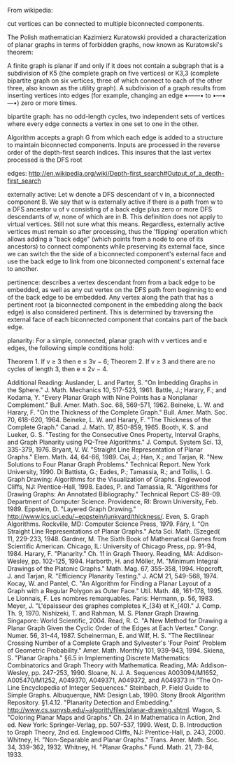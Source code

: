 From wikipedia:

cut vertices can be connected to multiple biconnected components.

The Polish mathematician Kazimierz Kuratowski provided a characterization of planar graphs in terms of forbidden graphs, now known as Kuratowski's theorem:

A finite graph is planar if and only if it does not contain a subgraph that is a subdivision of K5 (the complete graph on five vertices) or K3,3 (complete bipartite graph on six vertices, three of which connect to each of the other three, also known as the utility graph).
A subdivision of a graph results from inserting vertices into edges (for example, changing an edge •——• to •—•—•) zero or more times.

bipartite graph: has no odd-length cycles, two independent sets of vertices where every edge connects a vertex in one set to one in the other.

Algorithm accepts a graph G from which each edge is added to a structure to maintain biconnected components. Inputs are processed
in the reverse order of the depth-first search indices. This insures that the last vertex processed is the DFS root

edges: http://en.wikipedia.org/wiki/Depth-first_search#Output_of_a_depth-first_search

externally active: Let w denote a DFS descendant of v in, a biconnected component B. We say that w is externally active if there is a path from w to a DFS ancestor u of v consisting of a back edge plus zero or more DFS descendants of w, none of which are in B. This definition does not apply to virtual vertices. Still not sure what this means. Regardless, externally active vertices must remain so after processing, thus the 'flipping' operation which allows adding a "back edge" (which points from a node to one of its ancestors) to connect components while preserving its external face, since we can switch the the side of a biconnected component's external face and use the back edge to link from one biconnected component's external face to another.

pertinence: describes a vertex descendant from from a back edge to be embedded, as well as any cut vertex on the DFS path from beginning to end of the back edge to be embedded. Any vertex along the path that has a pertinent root (a biconnected component in the embedding along the back edge) is also considered pertinent. This is determined by traversing the external face of each biconnected component that contains part of the back edge.

planarity:
For a simple, connected, planar graph with v vertices and e edges, the following simple conditions hold:

Theorem 1. If v ≥ 3 then e ≤ 3v − 6;
Theorem 2. If v ≥ 3 and there are no cycles of length 3, then e ≤ 2v − 4.

Additional Reading:
Auslander, L. and Parter, S. "On Imbedding Graphs in the Sphere." J. Math. Mechanics 10, 517-523, 1961.
Battle, J.; Harary, F.; and Kodama, Y. "Every Planar Graph with Nine Points has a Nonplanar Complement." Bull. Amer. Math. Soc. 68, 569-571, 1962.
Beineke, L. W. and Harary, F. "On the Thickness of the Complete Graph." Bull. Amer. Math. Soc. 70, 618-620, 1964.
Beineke, L. W. and Harary, F. "The Thickness of the Complete Graph." Canad. J. Math. 17, 850-859, 1965.
Booth, K. S. and Lueker, G. S. "Testing for the Consecutive Ones Property, Interval Graphs, and Graph Planarity using PQ-Tree Algorithms." J. Comput. System Sci. 13, 335-379, 1976.
Bryant, V. W. "Straight Line Representation of Planar Graphs." Elem. Math. 44, 64-66, 1989.
Cai, J.; Han, X.; and Tarjan, R. "New Solutions to Four Planar Graph Problems." Technical Report. New York University, 1990.
Di Battista, G.; Eades, P.; Tamassia, R.; and Tollis, I. G. Graph Drawing: Algorithms for the Visualization of Graphs. Englewood Cliffs, NJ: Prentice-Hall, 1998.
Eades, P. and Tamassia, R. "Algorithms for Drawing Graphs: An Annotated Bibliography." Technical Report CS-89-09. Department of Computer Science. Providence, RI: Brown University, Feb. 1989.
Eppstein, D. "Layered Graph Drawing." http://www.ics.uci.edu/~eppstein/junkyard/thickness/.
Even, S. Graph Algorithms. Rockville, MD: Computer Science Press, 1979.
Fáry, I. "On Straight Line Representations of Planar Graphs." Acta Sci. Math. (Szeged( 11, 229-233, 1948.
Gardner, M. The Sixth Book of Mathematical Games from Scientific American. Chicago, IL: University of Chicago Press, pp. 91-94, 1984.
Harary, F. "Planarity." Ch. 11 in Graph Theory. Reading, MA: Addison-Wesley, pp. 102-125, 1994.
Harborth, H. and Möller, M. "Minimum Integral Drawings of the Platonic Graphs." Math. Mag. 67, 355-358, 1994.
Hopcroft, J. and Tarjan, R. "Efficiency Planarity Testing." J. ACM 21, 549-568, 1974.
Kocay, W. and Pantel, C. "An Algorithm for Finding a Planar Layout of a Graph with a Regular Polygon as Outer Face." Util. Math. 48, 161-178, 1995.
Le Lionnais, F. Les nombres remarquables. Paris: Hermann, p. 56, 1983.
Meyer, J. "L'épaisseur des graphes completes K_(34) et K_(40)." J. Comp. Th. 9, 1970.
Nishizeki, T. and Rahman, M. S. Planar Graph Drawing. Singapore: World Scientific, 2004.
Read, R. C. "A New Method for Drawing a Planar Graph Given the Cyclic Order of the Edges at Each Vertex." Congr. Numer. 56, 31-44, 1987.
Scheinerman, E. and Wilf, H. S. "The Rectilinear Crossing Number of a Complete Graph and Sylvester's 'Four Point' Problem of Geometric Probability." Amer. Math. Monthly 101, 939-943, 1994.
Skiena, S. "Planar Graphs." §6.5 in Implementing Discrete Mathematics: Combinatorics and Graph Theory with Mathematica. Reading, MA: Addison-Wesley, pp. 247-253, 1990.
Sloane, N. J. A. Sequences A003094/M1652, A005470/M1252, A049370, A049371, A049372, and A049373 in "The On-Line Encyclopedia of Integer Sequences."
Steinbach, P. Field Guide to Simple Graphs. Albuquerque, NM: Design Lab, 1990.
Stony Brook Algorithm Repository. §1.4.12. "Planarity Detection and Embedding." http://www.cs.sunysb.edu/~algorith/files/planar-drawing.shtml.
Wagon, S. "Coloring Planar Maps and Graphs." Ch. 24 in Mathematica in Action, 2nd ed. New York: Springer-Verlag, pp. 507-537, 1999.
West, D. B. Introduction to Graph Theory, 2nd ed. Englewood Cliffs, NJ: Prentice-Hall, p. 243, 2000.
Whitney, H. "Non-Separable and Planar Graphs." Trans. Amer. Math. Soc. 34, 339-362, 1932.
Whitney, H. "Planar Graphs." Fund. Math. 21, 73-84, 1933.

